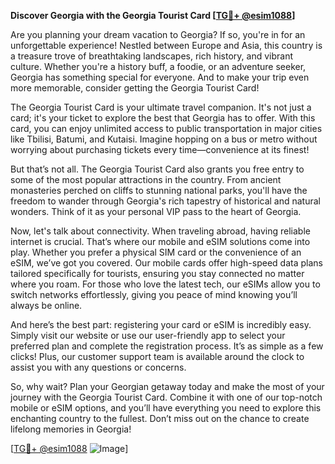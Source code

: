 **Discover Georgia with the Georgia Tourist Card [[TG💪+ @esim1088](https://t.me/s/esim1088)]**

Are you planning your dream vacation to Georgia? If so, you're in for an unforgettable experience! Nestled between Europe and Asia, this country is a treasure trove of breathtaking landscapes, rich history, and vibrant culture. Whether you're a history buff, a foodie, or an adventure seeker, Georgia has something special for everyone. And to make your trip even more memorable, consider getting the Georgia Tourist Card!

The Georgia Tourist Card is your ultimate travel companion. It's not just a card; it's your ticket to explore the best that Georgia has to offer. With this card, you can enjoy unlimited access to public transportation in major cities like Tbilisi, Batumi, and Kutaisi. Imagine hopping on a bus or metro without worrying about purchasing tickets every time—convenience at its finest! 

But that’s not all. The Georgia Tourist Card also grants you free entry to some of the most popular attractions in the country. From ancient monasteries perched on cliffs to stunning national parks, you'll have the freedom to wander through Georgia's rich tapestry of historical and natural wonders. Think of it as your personal VIP pass to the heart of Georgia.

Now, let's talk about connectivity. When traveling abroad, having reliable internet is crucial. That’s where our mobile and eSIM solutions come into play. Whether you prefer a physical SIM card or the convenience of an eSIM, we’ve got you covered. Our mobile cards offer high-speed data plans tailored specifically for tourists, ensuring you stay connected no matter where you roam. For those who love the latest tech, our eSIMs allow you to switch networks effortlessly, giving you peace of mind knowing you’ll always be online.

And here’s the best part: registering your card or eSIM is incredibly easy. Simply visit our website or use our user-friendly app to select your preferred plan and complete the registration process. It’s as simple as a few clicks! Plus, our customer support team is available around the clock to assist you with any questions or concerns.

So, why wait? Plan your Georgian getaway today and make the most of your journey with the Georgia Tourist Card. Combine it with one of our top-notch mobile or eSIM options, and you’ll have everything you need to explore this enchanting country to the fullest. Don’t miss out on the chance to create lifelong memories in Georgia!

[[TG💪+ @esim1088](https://t.me/s/esim1088) ![Image](https://i.postimg.cc/Y0z9fWf4/image.png)]